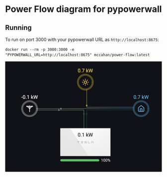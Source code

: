 # Power Flow diagram for pypowerwall

## Running

To run on port 3000 with your pypowerwall URL as `http://localhost:8675`:

`docker run --rm -p 3000:3000 -e "PYPOWERWALL_URL=http://localhost:8675" mccahan/power-flow:latest`

![Screenshot](screenshot.png)